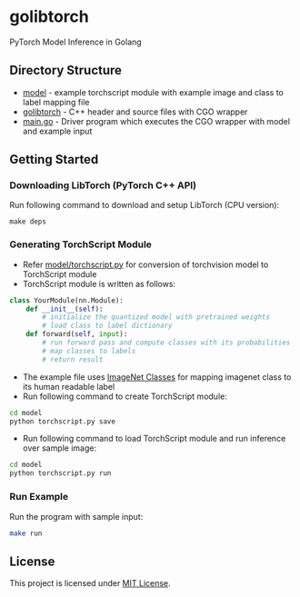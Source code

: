 # golibtorch
PyTorch Model Inference in Golang

## Directory Structure

- [model](model) - example torchscript module with example image and class to label mapping file
- [golibtorch](golibtorch) - C++ header and source files with CGO wrapper
- [main.go](main.go) - Driver program which executes the CGO wrapper with model and example input

## Getting Started 

### Downloading LibTorch (PyTorch C++ API)
Run following command to download and setup LibTorch (CPU version):
```
make deps
```

### Generating TorchScript Module
- Refer [model/torchscript.py](model/torchscript.py) for conversion of torchvision model to TorchScript module
- TorchScript module is written as follows:
```python
class YourModule(nn.Module):
    def __init__(self):
        # initialize the quantized model with pretrained weights
        # load class to label dictionary
    def forward(self, input):
        # run forward pass and compute classes with its probabilities
        # map classes to labels
        # return result
```
- The example file uses [ImageNet Classes](model/imagenet_classes.txt) for mapping imagenet class to its human readable label
- Run following command to create TorchScript module:
```bash
cd model
python torchscript.py save
```
- Run following command to load TorchScript module and run inference over sample image:
```bash
cd model
python torchscript.py run
```

### Run Example
Run the program with sample input:
```bash
make run
```

## License
This project is licensed under [MIT License](LICENSE).